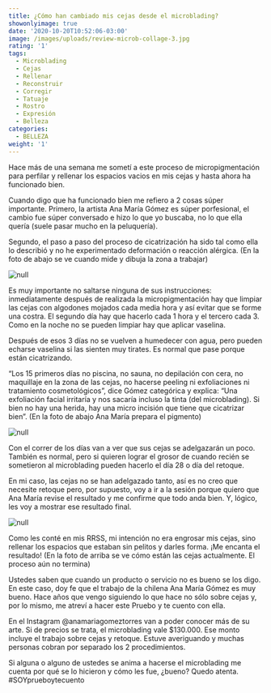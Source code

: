 ```yaml
---
title: ¿Cómo han cambiado mis cejas desde el microblading?
showonlyimage: true
date: '2020-10-20T10:52:06-03:00'
image: /images/uploads/review-microb-collage-3.jpg
rating: '1'
tags:
  - Microblading
  - Cejas
  - Rellenar
  - Reconstruir
  - Corregir
  - Tatuaje
  - Rostro
  - Expresión
  - Belleza
categories:
  - BELLEZA
weight: '1'
---
```

Hace más de una semana me sometí a este proceso de micropigmentación para perfilar y rellenar los espacios vacios en mis cejas y hasta ahora ha funcionado bien.

<!--more-->

Cuando digo que ha funcionado bien me refiero a 2 cosas súper importante. Primero, la artista Ana María Gómez es súper porfesional, el cambio fue súper conversado e hizo lo que yo buscaba, no lo que ella quería (suele pasar mucho en la peluquería). 

Segundo, el paso a paso del proceso de cicatrización ha sido tal como ella lo describió y no he experimentado deformación o reacción alérgica. (En la foto de abajo se ve cuando mide y dibuja la zona a trabajar) 

![null](/images/uploads/review-microb-dibujo.jpg)

Es muy importante no saltarse ninguna de sus instrucciones: inmediatamente después de realizada la micropigmentación hay que limpiar las cejas con algodones mojados cada media hora y así evitar que se forme una costra. El segundo día hay que hacerlo cada 1 hora y el tercero cada 3. Como en la noche no se pueden limpiar hay que aplicar vaselina.

Después de esos 3 días no se vuelven a humedecer con agua, pero pueden echarse vaselina si las sienten muy tirates. Es normal que pase porque están cicatrizando.

“Los 15 primeros días no piscina, no sauna, no depilación con cera, no maquillaje en la zona de las cejas, no hacerse peeling ni exfoliaciones ni tratamiento cosmetológicos”, dice Gómez categórica y explica: “Una exfoliación facial irritaría y nos sacaría incluso la tinta (del microblading). Si bien no hay una herida, hay una micro incisión que tiene que cicatrizar bien”. (En la foto de abajo Ana María prepara el pigmento)

![null](/images/uploads/review-microb-anita.jpg)

Con el correr de los días van a ver que sus cejas se adelgazarán un poco. También es normal, pero si quieren lograr el grosor de cuando recién se sometieron al microblading pueden hacerlo el día 28 o día del retoque. 

En mi caso, las cejas no se han adelgazado tanto, así es no creo que necesite retoque pero, por supuesto, voy a ir a la sesión porque quiero que Ana María revise el resultado y me confirme que todo anda bien. Y, lógico, les voy a mostrar ese resultado final.

![null](/images/uploads/review-microb-3era-parte.jpg)

Como les conté en mis RRSS, mi intención no era engrosar mis cejas, sino rellenar los espacios que estaban sin pelitos y darles forma. ¡Me encanta el resultado! (En la foto de arriba se ve cómo están las cejas actualmente. El proceso aún no termina)

Ustedes saben que cuando un producto o servicio no es bueno se los digo. En este caso, doy fe que el trabajo de la chilena Ana María Gómez es muy bueno. Hace años que vengo siguiendo lo que hace no sólo sobre cejas y, por lo mismo, me atreví a hacer este Pruebo y te cuento con ella. 

En el Instagram @anamariagomeztorres van a poder conocer más de su arte. Si de precios se trata, el microblading vale $130.000. Ese monto incluye el trabajo sobre cejas y retoque. Estuve averiguando y muchas personas cobran por separado los 2 procedimientos.

Si alguna o alguno de ustedes se anima a hacerse el microblading me cuenta por qué se lo hicieron y cómo les fue, ¿bueno? Quedo atenta. #SOYprueboytecuento
